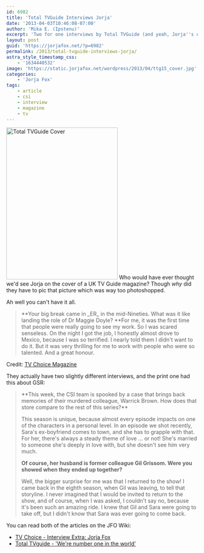 ```yaml
---
id: 6982
title: 'Total TVGuide Interviews Jorja'
date: '2013-04-03T10:46:08-07:00'
author: 'Mika E. (Ipstenu)'
excerpt: 'Two for one interviews by Total TVGuide (and yeah, Jorja''s on the cover!)'
layout: post
guid: 'https://jorjafox.net/?p=6982'
permalink: /2013/total-tvguide-interviews-jorja/
astra_style_timestamp_css:
    - '1634440532'
image: 'https://static.jorjafox.net/wordpress/2013/04/ttg15_cover.jpg'
categories:
    - 'Jorja Fox'
tags:
    - article
    - csi
    - interview
    - magazine
    - tv
---
```


<a href="//static.jorjafox.net/wordpress/2013/04/ttg15_cover.jpg"><img class="alignright size-full wp-image-6983" alt="Total TVGuide Cover" src="//static.jorjafox.net/wordpress/2013/04/ttg15_cover.jpg" width="293" height="400" /></a> Who would have ever thought we'd see Jorja on the cover of a UK TV Guide magazine? Though _why_ did they have to pic that picture which was way too photoshopped.

Ah well you can't have it all.
<blockquote>**Your big break came in _ER_ in the mid-Nineties. What was it like landing the role of Dr Maggie Doyle?
**For me, it was the first time that people were really going to see my work. So I was scared senseless. On the night I got the job, I honestly almost drove to Mexico, because I was so terrified. I nearly told them I didn't want to do it. But it was very thrilling for me to work with people who were so talented. And a great honour.</blockquote>
Credit: <a href="http://www.tvchoicemagazine.co.uk/interviewextra/jorja-fox-csi-crime-scene-investigation">TV Choice Magazine</a>

They actually have two slightly different interviews, and the print one had this about GSR:
<blockquote>**This week, the CSI team is spooked by a case that brings back memories of their murdered colleague, Warrick Brown. How does that store compare to the rest of this series?**

This season is unique, because almost every episode impacts on one of the characters in a personal level. In an episode we shot recently, Sara's ex-boyfriend comes to town, and she has to grapple with that. For her, there's always a steady theme of love ... or not! She's married to someone she's deeply in love with, but she doesn't see him very much.

**Of course, her husband is former colleague Gil Grissom. Were you showed when they ended up together?**

Well, the bigger surprise for me was that I returned to the show! I came back in the eighth season, when Gil was leaving, to tell that storyline. I never imagined that I would be invited to return to the show, and of course, when I was asked, I couldn't say no, because it's been such an amazing ride. I knew that Gil and Sara were going to take off, but I didn't know that Sara was ever going to come back.</blockquote>
You can read both of the articles on the JFO Wiki:
<ul>
	<li><a href="https://jorjafox.net/wiki/TV_Choice_(02_April_2013)">TV Choice - Interview Extra: Jorja Fox</a></li>
	<li><a href="https://jorjafox.net/wiki/Total_TVguide_(02_April_2013)">Total TVguide - 'We're number one in the world'</a></li>
</ul>
